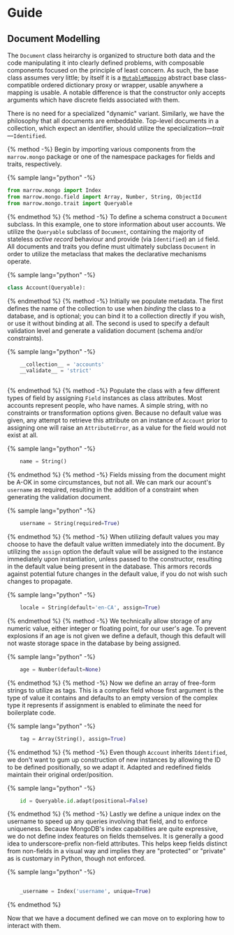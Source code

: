 # Guide

## Document Modelling

The `Document` class heirarchy is organized to structure both data and the code manipulating it into clearly defined problems, with composable components focused on the principle of least concern. As such, the base class assumes very little; by itself it is a [`MutableMapping`](https://docs.python.org/3/library/collections.abc.html?highlight=abc#collections.abc.MutableMapping) abstract base class-compatible ordered dictionary proxy or wrapper, usable anywhere a mapping is usable. A notable difference is that the constructor only accepts arguments which have discrete fields associated with them.

There is no need for a specialized "dynamic" variant. Similarly, we have the philosophy that all documents are embeddable. Top-level documents in a collection, which expect an identifier, should utilize the specialization—_trait_—`Identified`.

{% method -%}
Begin by importing various components from the `marrow.mongo` package or one of the namespace packages for fields and traits, respectively.

{% sample lang="python" -%}
```python
from marrow.mongo import Index
from marrow.mongo.field import Array, Number, String, ObjectId
from marrow.mongo.trait import Queryable
```
{% endmethod %}
{% method -%}
To define a schema construct a `Document` subclass.  In this example, one to store information about user accounts. We utilize the `Queryable` subclass of `Document`, containing the majority of stateless _active record_ behaviour and provide (via `Identified`) an `id` field. All documents and traits you define must ultimately subclass `Document` in order to utilize the metaclass that makes the declarative mechanisms operate.

{% sample lang="python" -%}
```python
class Account(Queryable):
```
{% endmethod %}
{% method -%}
Initially we populate metadata. The first defines the name of the collection to use when _binding_ the class to a database, and is optional; you can bind it to a collection directly if you wish, or use it without binding at all. The second is used to specify a default validation level and generate a validation document (schema and/or constraints).

{% sample lang="python" -%}
```python
	__collection__ = 'accounts'
	__validate__ = 'strict'
	
```
{% endmethod %}
{% method -%}
Populate the class with a few different types of field by assigning `Field` instances as class attributes. Most accounts represent people, who have names. A simple string, with no constraints or transformation options given. Because no default value was given, any attempt to retrieve this attribute on an instance of `Account` prior to assigning one will raise an `AttributeError`, as a value for the field would not exist at all.

{% sample lang="python" -%}
```python
	name = String()
```
{% endmethod %}
{% method -%}
Fields missing from the document might be A-OK in some circumstances, but not all. We can mark our acount's `username` as required, resulting in the addition of a constraint when generating the validation document.

{% sample lang="python" -%}
```python
	username = String(required=True)
```
{% endmethod %}
{% method -%}
When utilizing default values you may choose to have the default value written immediately into the document. By utilizing the `assign` option the default value will be assigned to the instance immediately upon instantiation, unless passed to the constructor, resulting in the default value being present in the database. This armors records against potential future changes in the default value, if you do not wish such changes to propagate.

{% sample lang="python" -%}
```python
	locale = String(default='en-CA', assign=True)
```
{% endmethod %}
{% method -%}
We technically allow storage of any numeric value, either integer or floating point, for our user's age. To prevent explosions if an age is not given we define a default, though this default will not waste storage space in the database by being assigned.

{% sample lang="python" -%}
```python
	age = Number(default=None)
```
{% endmethod %}
{% method -%}
Now we define an array of free-form strings to utilize as tags. This is a complex field whose first argument is the type of value it contains and defaults to an empty version of the complex type it represents if assignment is enabled to eliminate the need for boilerplate code.

{% sample lang="python" -%}
```python
	tag = Array(String(), assign=True)
```
{% endmethod %}
{% method -%}
Even though `Account` inherits `Identified`, we don't want to gum up construction of new instances by allowing the ID to be defined positionally, so we adapt it. Adapted and redefined fields maintain their original order/position.

{% sample lang="python" -%}
```python
	id = Queryable.id.adapt(positional=False)
```
{% endmethod %}
{% method -%}
Lastly we define a unique index on the username to speed up any queries involving that field, and to enforce uniqueness. Because MongoDB's index capabilities are quite expressive, we do not define index features on fields themselves. It is generally a good idea to underscore-prefix non-field attributes. This helps keep fields distinct from non-fields in a visual way and implies they are "protected" or "private" as is customary in Python, though not enforced.

{% sample lang="python" -%}
```python
	
	_username = Index('username', unique=True)
```
{% endmethod %}

Now that we have a document defined we can move on to exploring how to interact with them.